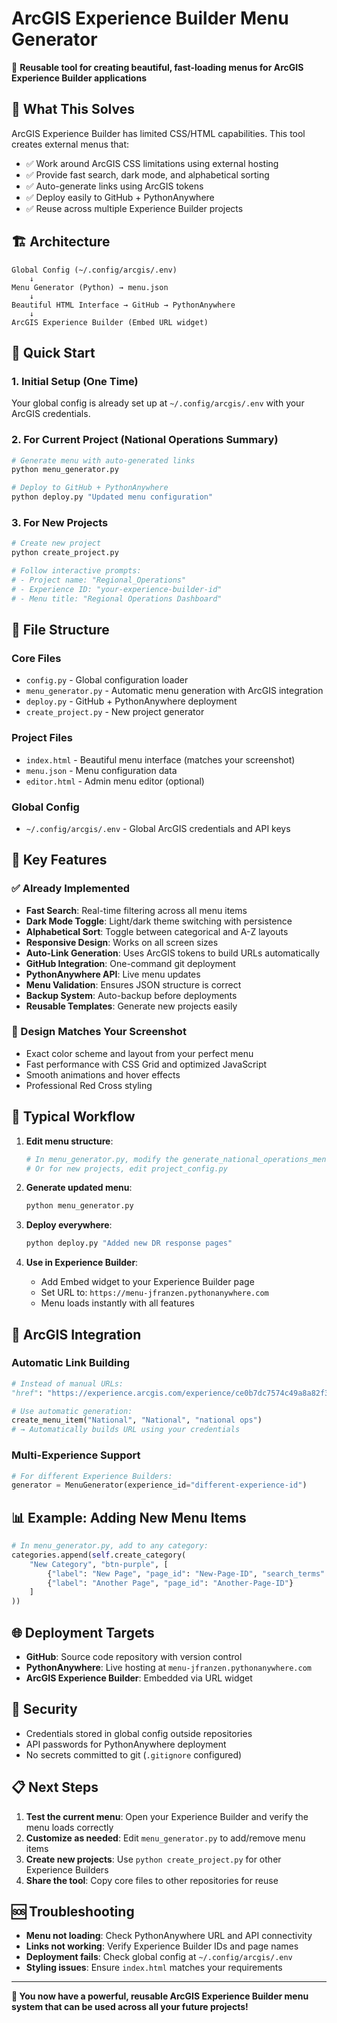 # ArcGIS Experience Builder Menu Generator

🚀 **Reusable tool for creating beautiful, fast-loading menus for ArcGIS Experience Builder applications**

## 🎯 What This Solves

ArcGIS Experience Builder has limited CSS/HTML capabilities. This tool creates external menus that:
- ✅ Work around ArcGIS CSS limitations using external hosting
- ✅ Provide fast search, dark mode, and alphabetical sorting
- ✅ Auto-generate links using ArcGIS tokens
- ✅ Deploy easily to GitHub + PythonAnywhere
- ✅ Reuse across multiple Experience Builder projects

## 🏗️ Architecture

```
Global Config (~/.config/arcgis/.env)
    ↓
Menu Generator (Python) → menu.json
    ↓
Beautiful HTML Interface → GitHub → PythonAnywhere
    ↓
ArcGIS Experience Builder (Embed URL widget)
```

## 🚀 Quick Start

### 1. Initial Setup (One Time)
Your global config is already set up at `~/.config/arcgis/.env` with your ArcGIS credentials.

### 2. For Current Project (National Operations Summary)
```bash
# Generate menu with auto-generated links
python menu_generator.py

# Deploy to GitHub + PythonAnywhere
python deploy.py "Updated menu configuration"
```

### 3. For New Projects
```bash
# Create new project
python create_project.py

# Follow interactive prompts:
# - Project name: "Regional_Operations" 
# - Experience ID: "your-experience-builder-id"
# - Menu title: "Regional Operations Dashboard"
```

## 📁 File Structure

### Core Files
- `config.py` - Global configuration loader
- `menu_generator.py` - Automatic menu generation with ArcGIS integration
- `deploy.py` - GitHub + PythonAnywhere deployment
- `create_project.py` - New project generator

### Project Files  
- `index.html` - Beautiful menu interface (matches your screenshot)
- `menu.json` - Menu configuration data
- `editor.html` - Admin menu editor (optional)

### Global Config
- `~/.config/arcgis/.env` - Global ArcGIS credentials and API keys

## 🔧 Key Features

### ✅ Already Implemented
- **Fast Search**: Real-time filtering across all menu items
- **Dark Mode Toggle**: Light/dark theme switching with persistence
- **Alphabetical Sort**: Toggle between categorical and A-Z layouts
- **Responsive Design**: Works on all screen sizes
- **Auto-Link Generation**: Uses ArcGIS tokens to build URLs automatically
- **GitHub Integration**: One-command git deployment
- **PythonAnywhere API**: Live menu updates
- **Menu Validation**: Ensures JSON structure is correct
- **Backup System**: Auto-backup before deployments
- **Reusable Templates**: Generate new projects easily

### 🎨 Design Matches Your Screenshot
- Exact color scheme and layout from your perfect menu
- Fast performance with CSS Grid and optimized JavaScript
- Smooth animations and hover effects
- Professional Red Cross styling

## 🔄 Typical Workflow

1. **Edit menu structure**:
   ```python
   # In menu_generator.py, modify the generate_national_operations_menu() function
   # Or for new projects, edit project_config.py
   ```

2. **Generate updated menu**:
   ```bash
   python menu_generator.py
   ```

3. **Deploy everywhere**:
   ```bash
   python deploy.py "Added new DR response pages"
   ```

4. **Use in Experience Builder**:
   - Add Embed widget to your Experience Builder page
   - Set URL to: `https://menu-jfranzen.pythonanywhere.com`
   - Menu loads instantly with all features

## 🔗 ArcGIS Integration

### Automatic Link Building
```python
# Instead of manual URLs:
"href": "https://experience.arcgis.com/experience/ce0b7dc7574c49a8a82f36443fee494f/page/National"

# Use automatic generation:
create_menu_item("National", "National", "national ops")
# → Automatically builds URL using your credentials
```

### Multi-Experience Support
```python
# For different Experience Builders:
generator = MenuGenerator(experience_id="different-experience-id")
```

## 📊 Example: Adding New Menu Items

```python
# In menu_generator.py, add to any category:
categories.append(self.create_category(
    "New Category", "btn-purple", [
        {"label": "New Page", "page_id": "New-Page-ID", "search_terms": "additional search terms"},
        {"label": "Another Page", "page_id": "Another-Page-ID"}
    ]
))
```

## 🌐 Deployment Targets

- **GitHub**: Source code repository with version control
- **PythonAnywhere**: Live hosting at `menu-jfranzen.pythonanywhere.com`
- **ArcGIS Experience Builder**: Embedded via URL widget

## 🔐 Security

- Credentials stored in global config outside repositories
- API passwords for PythonAnywhere deployment
- No secrets committed to git (`.gitignore` configured)

## 📋 Next Steps

1. **Test the current menu**: Open your Experience Builder and verify the menu loads correctly
2. **Customize as needed**: Edit `menu_generator.py` to add/remove menu items
3. **Create new projects**: Use `python create_project.py` for other Experience Builders
4. **Share the tool**: Copy core files to other repositories for reuse

## 🆘 Troubleshooting

- **Menu not loading**: Check PythonAnywhere URL and API connectivity
- **Links not working**: Verify Experience Builder IDs and page names
- **Deployment fails**: Check global config at `~/.config/arcgis/.env`
- **Styling issues**: Ensure `index.html` matches your requirements

---

**🎉 You now have a powerful, reusable ArcGIS Experience Builder menu system that can be used across all your future projects!**